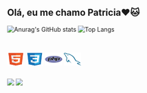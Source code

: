 ## Olá, eu me chamo Patricia❤️🐱
![Anurag's GitHub stats](https://github-readme-stats.vercel.app/api?username=patyfernanda10&show_icons=true&theme=transparent )
![Top Langs](https://github-readme-stats.vercel.app/api/top-langs/?username=patyfernanda10&layout=compact&langs=16&theme=transparent)

##

<div style="display: inline_block"><br>
  <img align="center" alt="Rafa-HTML" height="30" width="40" src="https://raw.githubusercontent.com/devicons/devicon/master/icons/html5/html5-original.svg">
  <img align="center" alt="Rafa-CSS" height="30" width="40" src="https://raw.githubusercontent.com/devicons/devicon/master/icons/css3/css3-original.svg">
  <img align="center" alt="Rafa-Python" height="30" width="40" src="https://raw.githubusercontent.com/devicons/devicon/master/icons/php/php-original.svg">
  <img align="center" alt="Rafa-Python" height="30" width="40" src="https://raw.githubusercontent.com/devicons/devicon/master/icons/mysql/mysql-original.svg">
 </div>
 
##

  <a href="https://instagram.com/patriciafernanda92" target="_blank"><img src="https://img.shields.io/badge/-Instagram-%23E4405F?style=for-the-badge&logo=instagram&logoColor=white" target="_blank"></a>
 	 <a href="[https://www.linkedin.com/in/rafaella-ballerini-45875016a](https://www.linkedin.com/in/patricia-fernanda-5527912a5/)" target="_blank"><img src="https://img.shields.io/badge/-LinkedIn-%230077B5?style=for-the-badge&logo=linkedin&logoColor=white" target="_blank"></a> 
  
</div>
  
